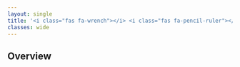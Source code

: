 ```yaml
---
layout: single
title: '<i class="fas fa-wrench"></i> <i class="fas fa-pencil-ruler"></i> Using mocking and testing frameworks integration together'
classes: wide
---
```


## Overview
